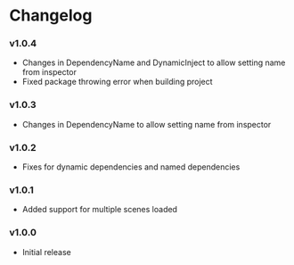 # Changelog

### v1.0.4
- Changes in DependencyName and DynamicInject to allow setting name from inspector
- Fixed package throwing error when building project

### v1.0.3
- Changes in DependencyName to allow setting name from inspector

### v1.0.2
- Fixes for dynamic dependencies and named dependencies

### v1.0.1
- Added support for multiple scenes loaded

### v1.0.0
- Initial release